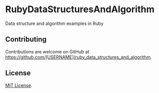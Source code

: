 # RubyDataStructuresAndAlgorithm

Data structure and algorithm examples in Ruby

## Contributing

Contributions are welcome on GitHub at https://github.com/[USERNAME]/ruby_data_structures_and_algorithm.

## License

[MIT License](https://opensource.org/licenses/MIT).
